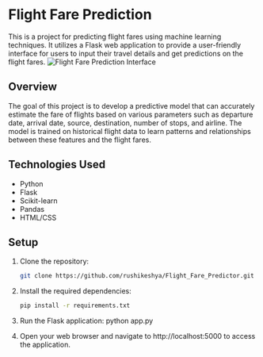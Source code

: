 # Flight Fare Prediction

This is a project for predicting flight fares using machine learning techniques. It utilizes a Flask web application to provide a user-friendly interface for users to input their travel details and get predictions on the flight fares.
![Flight Fare Prediction Interface](![image](https://github.com/rushikeshya/Flight_Fare_Predictor/assets/118998917/488e9e7a-cf99-47e2-95cb-971c9bca0440)
)

## Overview

The goal of this project is to develop a predictive model that can accurately estimate the fare of flights based on various parameters such as departure date, arrival date, source, destination, number of stops, and airline. The model is trained on historical flight data to learn patterns and relationships between these features and the flight fares.

## Technologies Used

- Python
- Flask
- Scikit-learn
- Pandas
- HTML/CSS

## Setup

1. Clone the repository:

   ```bash
   git clone https://github.com/rushikeshya/Flight_Fare_Predictor.git

2. Install the required dependencies:
   
   ```bash
   pip install -r requirements.txt
   
4. Run the Flask application:
    python app.py

5. Open your web browser and navigate to http://localhost:5000 to access the application.









